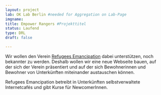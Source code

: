 ```yaml
---
layout: project
lab: OK Lab Berlin #needed for Aggregation on Lab-Page
imgname: 
title: Empower Rangers #Projekttitel
status: Laufend
type: DRL
draft: false

---
```


Wir wollen den Verein <a href="http://www.refugeesemancipation.com">Refugees Emancipation</a> dabei unterstützen, noch bekannter zu werden. Deshalb wollen wir eine neue Webseite bauen, auf der sich der Verein präsentiert und auf der sich Bewohnerinnen und Bewohner von Unterkünften miteinander austauschen können. 

Refugees Emancipation betreibt in Unterkünften selbstverwaltete Internetcafés und gibt Kurse für NewcomerInnen.

